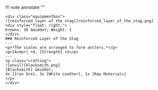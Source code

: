 !!! note annotate ""

    <div class="equipmentbox">
    ![reinforced layer of the stag][reinforced_layer_of_the_stag.png]
    <div style="float: right;">
    Krowns: 30 &middot; Weight: 1
    </div>
    ### Reinforced Layer of the Stag
    ---
    <p>*The scales are arranged to form antlers.*</p>
    <p>[Armor] +4, [Strength] +2</p>
    ---
    <p class="crafting">
    ![anvil][blacksmith.png] 
    [Blacksmith] &middot; 
    4x [Iron Ore], 3x [White Leather], 1x [Raw Materials]
    </p>
    </div>
